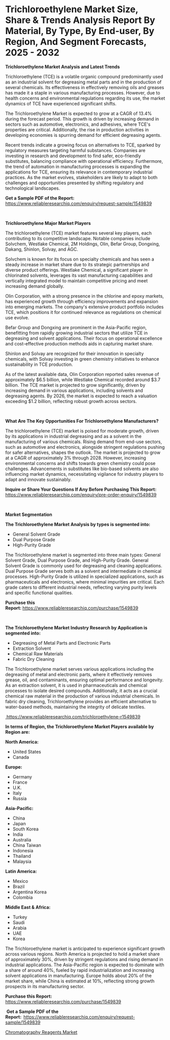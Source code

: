 <p><h1>Trichloroethylene Market Size, Share & Trends Analysis Report By Material, By Type, By End-user, By Region, And Segment Forecasts, 2025 - 2032</h1></p><p><strong>Trichloroethylene Market Analysis and Latest Trends</strong></p>
<p><p>Trichloroethylene (TCE) is a volatile organic compound predominantly used as an industrial solvent for degreasing metal parts and in the production of several chemicals. Its effectiveness in effectively removing oils and greases has made it a staple in various manufacturing processes. However, due to health concerns and environmental regulations regarding its use, the market dynamics of TCE have experienced significant shifts.</p><p>The Trichloroethylene Market is expected to grow at a CAGR of 13.4% during the forecast period. This growth is driven by increasing demand in sectors such as automotive, electronics, and adhesives, where TCE's properties are critical. Additionally, the rise in production activities in developing economies is spurring demand for efficient degreasing agents. </p><p>Recent trends indicate a growing focus on alternatives to TCE, sparked by regulatory measures targeting harmful substances. Companies are investing in research and development to find safer, eco-friendly substitutes, balancing compliance with operational efficiency. Furthermore, the trend of automation in manufacturing processes is expanding the applications for TCE, ensuring its relevance in contemporary industrial practices. As the market evolves, stakeholders are likely to adapt to both challenges and opportunities presented by shifting regulatory and technological landscapes.</p></p>
<p><strong>Get a Sample PDF of the Report:&nbsp;</strong> <a href="https://www.reliableresearchiq.com/enquiry/request-sample/1549839?utm_campaign=2757&utm_medium=2&utm_source=Github&utm_content=ia&utm_term=31032025&utm_id=trichloroethylene">https://www.reliableresearchiq.com/enquiry/request-sample/1549839</a></p>
<p>&nbsp;</p>
<p><strong>Trichloroethylene Major Market Players</strong></p>
<p><p>The trichloroethylene (TCE) market features several key players, each contributing to its competitive landscape. Notable companies include Solvchem, Westlake Chemical, 2M Holdings, Olin, Befar Group, Dongxing, Dakang, Shinlon, Solvay, and AGC. </p><p>Solvchem is known for its focus on specialty chemicals and has seen a steady increase in market share due to its strategic partnerships and diverse product offerings. Westlake Chemical, a significant player in chlorinated solvents, leverages its vast manufacturing capabilities and vertically integrated model to maintain competitive pricing and meet increasing demand globally.</p><p>Olin Corporation, with a strong presence in the chlorine and epoxy markets, has experienced growth through efficiency improvements and expansion into emerging markets. The company's extensive product portfolio includes TCE, which positions it for continued relevance as regulations on chemical use evolve.</p><p>Befar Group and Dongxing are prominent in the Asia-Pacific region, benefitting from rapidly growing industrial sectors that utilize TCE in degreasing and solvent applications. Their focus on operational excellence and cost-effective production methods aids in capturing market share.</p><p>Shinlon and Solvay are recognized for their innovation in specialty chemicals, with Solvay investing in green chemistry initiatives to enhance sustainability in TCE production.</p><p>As of the latest available data, Olin Corporation reported sales revenue of approximately $6.5 billion, while Westlake Chemical recorded around $3.7 billion. The TCE market is projected to grow significantly, driven by increasing demand in various applications, including solvents and degreasing agents. By 2026, the market is expected to reach a valuation exceeding $1.2 billion, reflecting robust growth across sectors.</p></p>
<p>&nbsp;</p>
<p><strong>What Are The Key Opportunities For Trichloroethylene Manufacturers?</strong></p>
<p><p>The trichloroethylene (TCE) market is poised for moderate growth, driven by its applications in industrial degreasing and as a solvent in the manufacturing of various chemicals. Rising demand from end-use sectors, such as automotive and electronics, alongside stringent regulations pushing for safer alternatives, shapes the outlook. The market is projected to grow at a CAGR of approximately 3% through 2028. However, increasing environmental concerns and shifts towards green chemistry could pose challenges. Advancements in substitutes like bio-based solvents are also influencing market dynamics, necessitating vigilance for industry players to adapt and innovate sustainably.</p></p>
<p><strong>Inquire or Share Your Questions If Any Before Purchasing This Report:</strong> <a href="https://www.reliableresearchiq.com/enquiry/pre-order-enquiry/1549839?utm_campaign=2757&utm_medium=2&utm_source=Github&utm_content=ia&utm_term=31032025&utm_id=trichloroethylene">https://www.reliableresearchiq.com/enquiry/pre-order-enquiry/1549839</a></p>
<p>&nbsp;</p>
<p><strong>Market Segmentation</strong></p>
<p><strong>The Trichloroethylene Market Analysis by types is segmented into:</strong></p>
<p><ul><li>General Solvent Grade</li><li>Dual Purpose Grade</li><li>High-Purity Grade</li></ul></p>
<p><p>The Trichloroethylene market is segmented into three main types: General Solvent Grade, Dual Purpose Grade, and High-Purity Grade. General Solvent Grade is commonly used for degreasing and cleaning applications. Dual Purpose Grade serves both as a solvent and intermediate in chemical processes. High-Purity Grade is utilized in specialized applications, such as pharmaceuticals and electronics, where minimal impurities are critical. Each grade caters to different industrial needs, reflecting varying purity levels and specific functional qualities.</p></p>
<p><strong>Purchase this Report:&nbsp;</strong><a href="https://www.reliableresearchiq.com/purchase/1549839?utm_campaign=2757&utm_medium=2&utm_source=Github&utm_content=ia&utm_term=31032025&utm_id=trichloroethylene">https://www.reliableresearchiq.com/purchase/1549839</a></p>
<p>&nbsp;</p>
<p><strong>The Trichloroethylene Market Industry Research by Application is segmented into:</strong></p>
<p><ul><li>Degreasing of Metal Parts and Electronic Parts</li><li>Extraction Solvent</li><li>Chemical Raw Materials</li><li>Fabric Dry Cleaning</li></ul></p>
<p><p>The Trichloroethylene market serves various applications including the degreasing of metal and electronic parts, where it effectively removes grease, oil, and contaminants, ensuring optimal performance and longevity. As an extraction solvent, it is used in pharmaceuticals and chemical processes to isolate desired compounds. Additionally, it acts as a crucial chemical raw material in the production of various industrial chemicals. In fabric dry cleaning, Trichloroethylene provides an efficient alternative to water-based methods, maintaining the integrity of delicate textiles.</p></p>
<p><a href="https://www.reliableresearchiq.com/trichloroethylene-r1549839?utm_campaign=2757&utm_medium=2&utm_source=Github&utm_content=ia&utm_term=31032025&utm_id=trichloroethylene">&nbsp;https://www.reliableresearchiq.com/trichloroethylene-r1549839</a></p>
<p><strong>In terms of Region, the Trichloroethylene Market Players available by Region are:</strong></p>
<p>
    <p> <strong> North America: </strong>
        <ul>
            <li>United States</li>
            <li>Canada</li>
        </ul>
        </p> 
    <p> <strong> Europe: </strong>
        <ul>
            <li>Germany</li>
            <li>France</li>
            <li>U.K.</li>
            <li>Italy</li>
            <li>Russia</li>
        </ul>
        </p> 
    <p> <strong> Asia-Pacific: </strong>
        <ul>
            <li>China</li>
            <li>Japan</li>
            <li>South Korea</li>
            <li>India</li>
            <li>Australia</li>
            <li>China Taiwan</li>
            <li>Indonesia</li>
            <li>Thailand</li>
            <li>Malaysia</li>
        </ul>
        </p> 
    <p> <strong> Latin America: </strong>
        <ul>
            <li>Mexico</li>
            <li>Brazil</li>
            <li>Argentina Korea</li>
            <li>Colombia</li>
        </ul>
        </p> 
    <p> <strong> Middle East & Africa: </strong>
        <ul>
            <li>Turkey</li>
            <li>Saudi</li>
            <li>Arabia</li>
            <li>UAE</li>
            <li>Korea</li>
        </ul>
    </p>
    </p>
<p><p>The Trichloroethylene market is anticipated to experience significant growth across various regions. North America is projected to hold a market share of approximately 30%, driven by stringent regulations and rising demand in industrial applications. The Asia-Pacific region is expected to dominate with a share of around 40%, fueled by rapid industrialization and increasing solvent applications in manufacturing. Europe holds about 20% of the market share, while China is estimated at 10%, reflecting strong growth prospects in its manufacturing sector.</p></p>
<p><strong>Purchase this Report: </strong><a href="https://www.reliableresearchiq.com/purchase/1549839?utm_campaign=2757&utm_medium=2&utm_source=Github&utm_content=ia&utm_term=31032025&utm_id=trichloroethylene">https://www.reliableresearchiq.com/purchase/1549839</a></p>
<p>&nbsp;<strong>Get a Sample PDF of the Report:&nbsp;&nbsp;</strong><a href="https://www.reliableresearchiq.com/enquiry/request-sample/1549839?utm_campaign=2757&utm_medium=2&utm_source=Github&utm_content=ia&utm_term=31032025&utm_id=trichloroethylene">https://www.reliableresearchiq.com/enquiry/request-sample/1549839</a></p>
<p><strong></strong></p>
<p><p><a href="https://github.com/thatejanet4y/Market-Research-Report-List-1/blob/main/chromatography-reagents-market.md?utm_campaign=2757&utm_medium=2&utm_source=Github&utm_content=ia&utm_term=31032025&utm_id=trichloroethylene">Chromatography Reagents Market</a></p></p>
